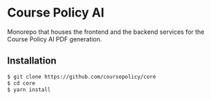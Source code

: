 # Course Policy AI

Monorepo that houses the frontend and the backend services for the Course Policy AI PDF generation.

## Installation

```bash
$ git clone https://github.com/coursepolicy/core
$ cd core
$ yarn install
```
